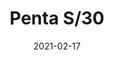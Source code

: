 ---
title: "Penta S/30"
image_primary: "img/penta-w.jpg"
description: "In%201996%2C%20Gonzalo%20Mil%E0%20and%20Juan%20Carlos%20Ines%20designed%20a%20lamp%20made%20of%A0aluminium.%20But%20at%20that%20time%20his%20idea%20was%A0a%20prototype.%A0The%20moment%20to%20launch%20Penta%20finally%20arrived%2C%20and%20a%20very%20important%20change%20to%A0make%20it%20happen%20was%20to%20replace%20the%20initial%A0folded%20plate%20with%20the%20stamping%20technique.%20Three%20finishes%20have%20been%20chosen%20for%A0Penta%3A%20brass%2C%20aluminum%20and%20copper%2C%20%A0respecting%20the%20lamp%u2019s%20interior%20color%20and%A0applying%20an%20oxidation%20process%20to%20the%A0outside%20of%20the%20lamp.%20%u201CThe%20premise%20was%20to%20make%20an%20interior%A0table%20lamp%20in%20which%20you%20could%20have%20a%A0lightened%20surface%20that%20doesn%u2019t%20dazzle%u201D.%A0Choose%20a%20corner%20and%20let%20Penta%20create%20its%A0warm%20atmosphere%2C%20either%20illuminating%20a%20space%20or%20as%20mood%20lighting%20thanks%20to%20the%A0incorporated%20dimmer.%0A%0A"
designer: "Gonzalo Milà & Juan Carlos Ines"
tags: 
  - "Bover"
  - "Pendant"
  - "Indoor"
  - "indoor-lamps"
href: "https://www.bover.es/en/lamp/penta-s/"
category: "indoor-lamps"
subtitle: ""
manufacturer: "Bover"
slug: "/manufacturers/bover/indoor-lamps/gonzalo-mila-juan-carlos-ines-penta-s-30"
date: "2021-02-17"
---